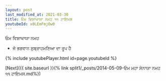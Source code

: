 ```yaml
---
layout: post
last_modified_at: 2021-03-30
title: ਓਮ ਵਿਸ਼ਾਖਾਯਾ ਨਮਹ ੧੧ ਟਾਇਮਸ
youtubeId: x0LEmFmjOw0
---
```

 
 
 ਓਮ ਵਿਸ਼ਾਖਾਯਾ ਨਮਹ  
 
 -  ਜੋ ਭਗਵਾਨ ਸੁਬ੍ਰਾਹਮਣਿਆ ਦਾ ਰੂਪ ਹੈ 
 
  
 
  
 
 
 
 
 
 


{% include youtubePlayer.html id=page.youtubeId %}
 
[Next]({{ site.baseurl }}{% link  split1/_posts/2014-05-09-ਓਮ ਮਹਾ ਸੇਨਾਯਾ ਨਮਹ ੧੧ ਟਾਇਮਸ.md%})
 
